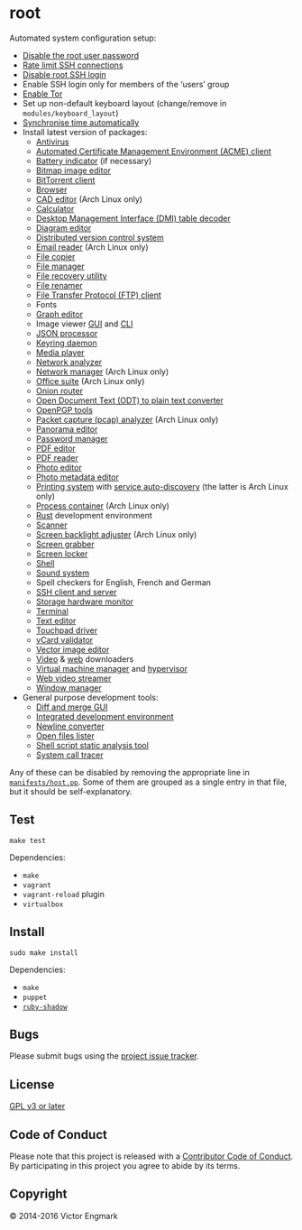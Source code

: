 root
====

Automated system configuration setup:

- [Disable the root user password](https://wiki.archlinux.org/index.php/sudo#Disable_root_login)
- [Rate limit SSH connections](https://wiki.archlinux.org/index.php/Uncomplicated_Firewall)
- [Disable root SSH login](http://www.howtogeek.com/howto/linux/security-tip-disable-root-ssh-login-on-linux/)
- Enable SSH login only for members of the ‘users’ group
- [Enable Tor](https://wiki.archlinux.org/index.php/tor)
- Set up non-default keyboard layout (change/remove in `modules/keyboard_layout`)
- [Synchronise time automatically](https://wiki.archlinux.org/index.php/Network_Time_Protocol_daemon)
- Install latest version of packages:
    - [Antivirus](http://www.clamav.net/)
    - [Automated Certificate Management Environment (ACME) client](https://letsencrypt.org/)
    - [Battery indicator](https://github.com/valr/cbatticon/) (if necessary)
    - [Bitmap image editor](http://www.gimp.org/)
    - [BitTorrent client](http://www.transmissionbt.com/)
    - [Browser](https://www.mozilla.org/firefox)
    - [CAD editor](http://www.openscad.org/) (Arch Linux only)
    - [Calculator](https://www.gnu.org/software/bc/)
    - [Desktop Management Interface (DMI) table decoder](http://www.nongnu.org/dmidecode/)
    - [Diagram editor](http://dia-installer.de/)
    - [Distributed version control system](http://git-scm.com/)
    - [Email reader](https://www.mozilla.org/en-GB/thunderbird/) (Arch Linux only)
    - [File copier](http://rsync.samba.org/)
    - [File manager](http://wiki.lxde.org/en/PCManFM)
    - [File recovery utility](http://extundelete.sourceforge.net/)
    - [File renamer](http://search.cpan.org/~pederst/rename/)
    - [File Transfer Protocol (FTP) client](https://filezilla-project.org/)
    - Fonts
    - [Graph editor](http://www.graphviz.org/)
    - Image viewer [GUI](https://wiki.gnome.org/Apps/EyeOfGnome) and [CLI](http://feh.finalrewind.org/)
    - [JSON processor](https://stedolan.github.io/jq/)
    - [Keyring daemon](https://wiki.gnome.org/Projects/GnomeKeyring)
    - [Media player](https://www.videolan.org/vlc/)
    - [Network analyzer](http://netcat.sourceforge.net/)
    - [Network manager](https://wiki.archlinux.org/index.php/Netctl) (Arch Linux only)
    - [Office suite](http://www.libreoffice.org/) (Arch Linux only)
    - [Onion router](https://www.torproject.org/)
    - [Open Document Text (ODT) to plain text converter](https://github.com/dstosberg/odt2txt/)
    - [OpenPGP tools](https://www.gnupg.org/)
    - [Packet capture (pcap) analyzer](https://www.wireshark.org/) (Arch Linux only)
    - [Panorama editor](http://hugin.sourceforge.net/)
    - [Password manager](https://www.keepassx.org/)
    - [PDF editor](http://xournal.sourceforge.net/)
    - [PDF reader](https://wiki.gnome.org/Apps/Evince)
    - [Photo editor](https://www.digikam.org/)
    - [Photo metadata editor](http://www.sentex.net/~mwandel/jhead/)
    - [Printing system](https://www.cups.org/) with [service auto-discovery](http://avahi.org/) (the latter is Arch Linux only)
    - [Process container](https://www.docker.com/) (Arch Linux only)
    - [Rust](https://www.rust-lang.org/) development environment
    - [Scanner](https://launchpad.net/simple-scan)
    - [Screen backlight adjuster](http://www.x.org/wiki/UserDocumentation/GettingStarted/) (Arch Linux only)
    - [Screen grabber](http://freecode.com/projects/scrot)
    - [Screen locker](http://tools.suckless.org/slock/)
    - [Shell](https://www.gnu.org/software/bash/)
    - [Sound system](https://www.freedesktop.org/wiki/Software/PulseAudio/)
    - Spell checkers for English, French and German
    - [SSH client and server](http://www.openssh.com/)
    - [Storage hardware monitor](https://www.smartmontools.org/)
    - [Terminal](http://invisible-island.net/xterm/)
    - [Text editor](http://www.vim.org/)
    - [Touchpad driver](https://freedesktop.org/wiki/Software/libinput/)
    - [vCard validator](https://github.com/l0b0/vcard/)
    - [Vector image editor](https://inkscape.org/)
    - [Video](https://rg3.github.io/youtube-dl/) & [web](https://www.gnu.org/software/wget/) downloaders
    - [Virtual machine manager](https://www.vagrantup.com/) and [hypervisor](https://www.virtualbox.org/)
    - [Web video streamer](http://livestreamer.io/)
    - [Window manager](http://awesome.naquadah.org/)
- General purpose development tools:
    - [Diff and merge GUI](http://kdiff3.sourceforge.net/)
    - [Integrated development environment](https://www.jetbrains.com/idea/)
    - [Newline converter](http://dos2unix.sourceforge.net/)
    - [Open files lister](http://people.freebsd.org/~abe/)
    - [Shell script static analysis tool](http://www.shellcheck.net/)
    - [System call tracer](http://sourceforge.net/projects/strace/)

Any of these can be disabled by removing the appropriate line in [`manifests/host.pp`](manifests/host.pp). Some of them are grouped as a single entry in that file, but it should be self-explanatory.

Test
----

    make test

Dependencies:

- `make`
- `vagrant`
- `vagrant-reload` plugin
- `virtualbox`

Install
-------

    sudo make install

Dependencies:

- `make`
- `puppet`
- [`ruby-shadow`](https://unix.stackexchange.com/questions/165333/how-to-get-non-zero-exit-code-from-puppet-when-configuration-cannot-be-applied)

Bugs
----

Please submit bugs using the [project issue tracker](https://github.com/l0b0/root/issues).

License
-------

[GPL v3 or later](LICENSE)

Code of Conduct
---------------

Please note that this project is released with a [Contributor Code of Conduct](CODE_OF_CONDUCT.md). By participating in this project you agree to abide by its terms.

Copyright
---------

© 2014-2016 Victor Engmark
